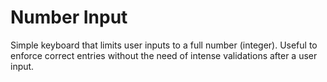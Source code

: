 # Number Input

Simple keyboard that limits user inputs to a full number (integer). Useful to enforce correct entries without the need of intense validations after a user input. 